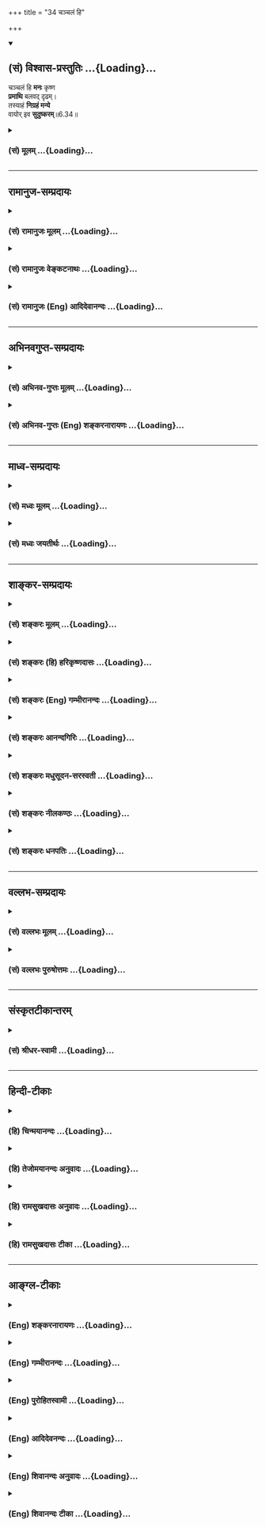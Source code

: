 +++
title = "34 चञ्चलं हि"

+++
<div class="js_include" newlevelforh1="2" title="(सं) विश्वास-प्रस्तुतिः" unfilled url="/mahAbhAratam/shlokashaH/06-bhIShma-parva/03-bhagavad-gItA-parva/saMskRtam/vishvAsa-prastutiH/06_Atma-saMyama-yogaH_a/34_chanchalaM_hi.md">
<details open><summary><h2>(सं) विश्वास-प्रस्तुतिः ...{Loading}...</h2></summary>

चञ्चलं हि **मनः** कृष्ण  
**प्रमाथि** बलवद् दृढम्।  
तस्याहं **निग्रहं मन्ये**  
वायोर् इव **सुदुष्करम्**॥6.34॥
</details>
</div>
<div class="js_include collapsed" newlevelforh1="3" title="(सं) मूलम्" unfilled url="/mahAbhAratam/shlokashaH/06-bhIShma-parva/03-bhagavad-gItA-parva/saMskRtam/mUlam/06_Atma-saMyama-yogaH_a/34_chanchalaM_hi.md">
<details><summary><h3>(सं) मूलम् ...{Loading}...</h3></summary>

चञ्चलं हि मनः कृष्ण प्रमाथि बलवद्दृढम्।  
तस्याहं निग्रहं मन्ये वायोरिव सुदुष्करम्।।6.34।।
</details>
</div>


_________________
## रामानुज-सम्प्रदायः
<div class="js_include collapsed" newlevelforh1="3" title="(सं) रामानुजः मूलम्" unfilled url="/mahAbhAratam/shlokashaH/06-bhIShma-parva/03-bhagavad-gItA-parva/saMskRtam/rAmAnujaH/mUlam/06_Atma-saMyama-yogaH_a/34_chanchalaM_hi.md">
<details><summary><h3>(सं) रामानुजः मूलम् ...{Loading}...</h3></summary>

।।6.34।। तथा हि अनवरताभ्यस्तविषयेषु अपि स्वत एव **चञ्चलं** पुरुषेण एकत्र
स्थापयितुम् अशक्यं **मनः** पुरुषं बलात् प्रमथ्य **दृढम्** अन्यत्र चरति।
**तस्य** स्वाभ्यस्तविषयेषु अपि चञ्चलस्वभावस्य मनसः तद्विपरीताकारात्मनि
स्थापयितुं **निग्रहं** प्रतिकूलगतेः महावातस्य व्यजनादिना **इव सुदुष्करम्
अहं मन्ये।** मनोनिग्रहोपायो वक्तव्य इत्यभिप्रायः।

</details>
</div>
<div class="js_include collapsed" newlevelforh1="3" title="(सं) रामानुजः वेङ्कटनाथः" unfilled url="/mahAbhAratam/shlokashaH/06-bhIShma-parva/03-bhagavad-gItA-parva/saMskRtam/rAmAnujaH/venkaTanAthaH/06_Atma-saMyama-yogaH_a/34_chanchalaM_hi.md">
<details><summary><h3>(सं) रामानुजः वेङ्कटनाथः ...{Loading}...</h3></summary>

।। 6.34एवं ज्ञानैकाकारतया निर्दोषतया ब्रह्मतद्गुणसम्बन्धेनेतरासम्बन्धेन
च साम्यं श्लोकचतुष्टयेनोक्तम् अत्र श्लोकद्वयेन
साम्यानुसन्धानोक्तिस्तृतीयचतुर्थश्लोकाभ्यां तु
दृढतरदृढतमसाम्यानुसन्धानफलपर्बद्वयोक्तिरित्येके। योगाभ्यासविधिश्चतुर्धा
योगी चोक्तः। अथ प्रागुक्तमेव योगसाधनं विशदं ज्ञातुं पुनरर्जुन उवाच
योऽयमिति। देवेत्यारभ्य अनुभूतेष्वित्यन्तमनाद्युपचितसुदृढविपरीतवासनया
साम्यानुसन्धानस्याशक्यत्वप्रदर्शनार्थम्।
परस्परवैषम्यंदेवमनुष्यादिभेदेनेति। जीवेश्वरभेदेन
कर्मवश्यत्वाकर्मवश्यत्वादिभेदेनेत्यर्थः। अत्यन्तभिन्नतयेति नह्यत्र
खण्डमुण्डादिवत् भेदकधर्ममात्रं किन्तु विरुद्धस्वभावत्वमेव हि दृश्यत इति
भावः। एतावन्तं कालमिति। कालाध्वनोरत्यन्तसंयोगे अष्टा.2।3।5
द्वितीया। अकर्मवश्यतया चेश्वरसाम्येनेति चः साम्यद्वयसमुच्चयार्थः।
अकर्मवश्यतया चेश्वरसाम्येन चेति कश्चित्पाठः। तदा पूर्वश्चकार
ईश्वरसाम्येऽपि ज्ञानैकाकारत्वसङ्ग्रहार्थः। द्वितीयस्तु पूर्ववत्।
ज्ञानपुरुषार्थवैषम्ययोः कर्मवैषम्यफलत्वात् अकर्मवश्यतयेत्यनेनैव तयोरपि
निवृत्तिसङ्ग्रहः फलित इति तयोरनुपादानम्। त्वया प्रोक्तः स्वतः सर्वज्ञेन
त्वयैव ह्येतदनुसन्धातुं प्रवक्तुं च शक्यमिति भावःअहं न पश्यामि इति
अनादिभेदानुसन्धानवानजितचित्तश्चाहं न पश्यामीति भावः। स्थिरां स्थितिं
चिरानुवृत्तिमित्यर्थः। मधुसूदन रजस्तमोमयप्रबलविरोधिनिरसनशीलस्त्वमेव
मनोनिग्रहोपायमुपदिशेति भावः। चञ्चलं हि मनः इत्युत्तरवाक्यानुसन्धानेनमनस
इत्यध्याहृतम्। हीति निपातस्य यादवप्रकाशोक्तादचिद्विशेषणार्थत्वादपि
स्फुटमुचितं चात्र हेत्वर्थत्वमाह तथा हीति। हेतुभूतं च चलत्वं
सम्प्रतिपन्नस्थले प्रदर्शनीयम्। अतश्चलस्वभावत्वमत्र चञ्चलशब्दार्थ इति
दर्शयितुंअनवरतेत्यादिकम्। चञ्चलत्वफलमाह पुरुषेणेति। प्रमाथि
प्रमथनशीलम्। प्रमथ्य व्याकुलीकृत्येत्यर्थः। बलवच्छब्दः
प्रमथनक्रियाविशेषणं वा बलवत्त्वात्प्रमाथीति हेतुपरो
वेत्यभिप्रायेणबलात्प्रमथ्येत्युक्तम्। वैपरीत्ये
दार्ढ्यमित्याहदृढमन्यत्रेति। तस्य इति
परामर्शाभिप्रेतमाहस्वाभ्यस्तेति। तद्विपरीताकारेति अनभ्यस्तपूर्व
इत्यर्थः। स्थापयितुं स्थापनार्थम्। दार्ष्टान्तिके मनसि प्रदर्शितस्य
चञ्चलत्वादेः दृष्टान्ते विवक्षितत्त्वप्रदर्शनायप्रतिकूलेत्यादिकमुक्तम्।
मनोनिग्रहोपायदुर्बलत्वज्ञापनाय वायोर्मन्दैर्निग्रहासम्भावनार्थं
चव्यजनादिनेवेत्युक्तम्। एवं दुष्करत्ववचनं न प्रतिक्षेपार्थम्।
किन्तूपायपरिप्रश्नार्थमित्याहमन इति।

</details>
</div>
<div class="js_include collapsed" newlevelforh1="3" title="(सं) रामानुजः (Eng) आदिदेवानन्दः" unfilled url="/mahAbhAratam/shlokashaH/06-bhIShma-parva/03-bhagavad-gItA-parva/saMskRtam/rAmAnujaH/english/AdidevAnandaH/06_Atma-saMyama-yogaH_a/34_chanchalaM_hi.md">
<details><summary><h3>(सं) रामानुजः (Eng) आदिदेवानन्दः ...{Loading}...</h3></summary>

6.34 For the mind, which is found to be fickle even in matters incessantly practised, cannot be firmly fixed by a person in one place.
It agitates that person violently and flies away stubbornly elsewhere.
Regarding such a mind, which by nature is fickle even in matters practised, I regard that its restraint and fixing in the self, which is of ite opposite nature, is as difficult as restraining a strong contrary gale with such things as a fragile fan etc. The meaning is that the means for the restraint of the mind should be explained.

</details>
</div>


_________________
## अभिनवगुप्त-सम्प्रदायः
<div class="js_include collapsed" newlevelforh1="3" title="(सं) अभिनव-गुप्तः मूलम्" unfilled url="/mahAbhAratam/shlokashaH/06-bhIShma-parva/03-bhagavad-gItA-parva/saMskRtam/abhinava-guptaH/mUlam/06_Atma-saMyama-yogaH_a/34_chanchalaM_hi.md">
<details><summary><h3>(सं) अभिनव-गुप्तः मूलम् ...{Loading}...</h3></summary>

।।6.33 6.34।। योऽयमिति। चञ्चलमिति। यः अयम् इति
परोक्षप्रत्यक्षवाचकाभ्यामेवं सूच्यते भगवदभिहितानन्तरोपायपरम्परया
स्पुटमपि प्रत्यक्षनिर्दिष्टमपि ब्रह्म मनसः चाञ्चल्यदौरात्म्यात् सुदूरे
वर्तते+++(N. सुदूरीक्रियते)+++ इति परोक्षायमाणम्। प्रमथ्नाति दृष्टादृष्टे
बलवत् शक्तम्। दृढं दुष्टव्यापारात्+++(N द्रष्ट्व्यापारात्)+++ वारयितुम्
अशक्यम्।

</details>
</div>
<div class="js_include collapsed" newlevelforh1="3" title="(सं) अभिनव-गुप्तः (Eng) शङ्करनारायणः" unfilled url="/mahAbhAratam/shlokashaH/06-bhIShma-parva/03-bhagavad-gItA-parva/saMskRtam/abhinava-guptaH/english/shankaranArAyaNaH/06_Atma-saMyama-yogaH_a/34_chanchalaM_hi.md">
<details><summary><h3>(सं) अभिनव-गुप्तः (Eng) शङ्करनारायणः ...{Loading}...</h3></summary>

6.33-34 Yo' Yam etc. Cancalam etc. By this and which, the two words
denoting \[respectively\] what is actually perceived and what is not
perceived, the following is indicated : Thanks to the series of methods
spoken just before by the Bhagavat, the Brahman is of course clear and
has been no doubt shown as if by perception. Yet, It remains at agreat
distance due to the unsteadiness and wickedness of the mind, and It
behaves as if It is beyond perception. \[Destructive\] : The mind
destroys both the visible and invisible \[ends of man's action\]. Strong
: Powerful. Obstinate : impossible to ward off from evil acts. Now the
answer -

</details>
</div>


_________________
## माध्व-सम्प्रदायः
<div class="js_include collapsed" newlevelforh1="3" title="(सं) मध्वः मूलम्" unfilled url="/mahAbhAratam/shlokashaH/06-bhIShma-parva/03-bhagavad-gItA-parva/saMskRtam/madhvaH/mUlam/06_Atma-saMyama-yogaH_a/34_chanchalaM_hi.md">
<details><summary><h3>(सं) मध्वः मूलम् ...{Loading}...</h3></summary>

।।6.34।। उक्तं च मनसश्चञ्चलत्वाद्धि स्थितिर्योगस्य वै स्थिरा।
विनाऽभ्यासान्न शक्या स्याद्वैराग्याद्वा न संशयः इति व्यासयोगे।

</details>
</div>
<div class="js_include collapsed" newlevelforh1="3" title="(सं) मध्वः जयतीर्थः" unfilled url="/mahAbhAratam/shlokashaH/06-bhIShma-parva/03-bhagavad-gItA-parva/saMskRtam/madhvaH/jayatIrthaH/06_Atma-saMyama-yogaH_a/34_chanchalaM_hi.md">
<details><summary><h3>(सं) मध्वः जयतीर्थः ...{Loading}...</h3></summary>

।।6.34।। अत्रागमं चाह **उक्तं चे**ति। एतेनअसंशयं 6।35 इति परिहारवाक्यमपि
व्याख्यातम्।

</details>
</div>


_________________
## शाङ्कर-सम्प्रदायः
<div class="js_include collapsed" newlevelforh1="3" title="(सं) शङ्करः मूलम्" unfilled url="/mahAbhAratam/shlokashaH/06-bhIShma-parva/03-bhagavad-gItA-parva/saMskRtam/shankaraH/mUlam/06_Atma-saMyama-yogaH_a/34_chanchalaM_hi.md">
<details><summary><h3>(सं) शङ्करः मूलम् ...{Loading}...</h3></summary>

।।6.34।। **चञ्चलं हि मनः कृष्ण** इति कृष्यतेः विलेखनार्थस्य रूपम्।
भक्तजनपापादिदोषाकर्षणात् कृष्णः तस्य संबुद्धिः हे कृष्ण। हि यस्मात् मनः
चञ्चलं न केवलमत्यर्थं चञ्चलम् **प्रमाथि** च प्रमथनशीलम् प्रमथ्नाति
शरीरम् इन्द्रियाणि च विक्षिपत् सत् परवशीकरोति। किञ्च **बलवत्** प्रबलम् न
केनचित् नियन्तुं शक्यम् दुर्निवारत्वात्। किञ्च **दृढं** तन्तुनागवत्
अच्छेद्यम्। **तस्य** एवंभूतस्य मनसः **अहं निग्रहं** निरोधं **मन्ये
वायोरिव** यथा वायोः दुष्करो निग्रहः ततोऽपि **दुष्करं** मन्ये
इत्यभिप्रायः।। श्रीभगवानुवाच एवम् एतत् यथा ब्रवीषि **श्रीभगवानुवाच**

</details>
</div>
<div class="js_include collapsed" newlevelforh1="3" title="(सं) शङ्करः (हि) हरिकृष्णदासः" unfilled url="/mahAbhAratam/shlokashaH/06-bhIShma-parva/03-bhagavad-gItA-parva/saMskRtam/shankaraH/hindI/harikRShNadAsaH/06_Atma-saMyama-yogaH_a/34_chanchalaM_hi.md">
<details><summary><h3>(सं) शङ्करः (हि) हरिकृष्णदासः ...{Loading}...</h3></summary>

।।6.34।। क्योंकि हे कृष्ण यह मन बड़ा ही चञ्चल है। विलेखनके अर्थमें जो कृष
धातु है उसका रूप कृष्ण है। भक्तजनोंके पापादि दोषोंको निवृत्त करनेवाले
होनेके कारण भगवान्का नाम कृष्ण है। यह मन केवल अत्यन्त चञ्चल है इतना ही
नही किंतु प्रमथनशील भी है अर्थात् शरीरको क्षुब्ध और इन्द्रियोंको
विक्षिप्त यानी परवश कर देता है। तथा बड़ा बलवान् है किसीसे भी वशमें किया
जाना अशक्य है। साथ ही यह बड़ा दृढ़ भी है। अर्थात् तन्तुनाग ( गोह ) नामक
जलचर जीवकी भाँति अच्छेद्य है। ऐसे लक्षणोंवाले इस मनका विरोध करना मैं
वायुकी भाँति दुष्कर मानता हूँ। अभिप्राय यह कि जैसे वायुका रोकना दुष्कर
है उससे भी अधिक दुष्कर मैं मनका रोकना मानता हूँ।

</details>
</div>
<div class="js_include collapsed" newlevelforh1="3" title="(सं) शङ्करः (Eng) गम्भीरानन्दः" unfilled url="/mahAbhAratam/shlokashaH/06-bhIShma-parva/03-bhagavad-gItA-parva/saMskRtam/shankaraH/english/gambhIrAnandaH/06_Atma-saMyama-yogaH_a/34_chanchalaM_hi.md">
<details><summary><h3>(सं) शङ्करः (Eng) गम्भीरानन्दः ...{Loading}...</h3></summary>

6.34 Hi, for, O Krsna-the word krsna is derived from the root krs
\[Another derivative meaning may be-'the capacity to draw towards
Himself all glorious things of this and the other world'.\], in the
sense of 'uprooting'; He is Krsna because He uproots the defects such as
sin etc. of devotees-; manah, the mind; is cancalam, unsteady. Not only
is it very unsteady, it is also pramathi, turbulent. It torments,
agitates, the body and the organs. It brings them under extraneous
control. Besides, it is balavat, strong, not amenable ot anybody's
restraint. Again, it is drdham, obstinate, hard as the (large shark
called) Tantu-naga (also known as Varjuna-pasa). Aham, I; manye,
consider; tasya, its-of the mind which is of this kind; nigrahah,
control, restraint; to be (suduskaram, greatly difficult;) vayoh iva, as
of the wind. Control of the wind is difficult. I consider the control of
the mind to be even more difficult than that. This is the idea. 'This is
just as you say.'

</details>
</div>
<div class="js_include collapsed" newlevelforh1="3" title="(सं) शङ्करः आनन्दगिरिः" unfilled url="/mahAbhAratam/shlokashaH/06-bhIShma-parva/03-bhagavad-gItA-parva/saMskRtam/shankaraH/AnandagiriH/06_Atma-saMyama-yogaH_a/34_chanchalaM_hi.md">
<details><summary><h3>(सं) शङ्करः आनन्दगिरिः ...{Loading}...</h3></summary>

।।6.34।। कृष्णपदपरिनिष्पत्तिप्रकारं सूचयति **कृष्णेतीति।** कथं
कर्षकत्वमाप्तकामस्य भगवतः संभवतीत्याशङ्क्याह **भक्तेति।**
ऐहिकामुष्मिकसर्वसंपदामाकर्षणशीलत्वाच्चेति द्रष्टव्यम्। प्रमथ्नाति
क्षोभयति। तदेव क्षोभकत्वं प्रकटयति **विक्षिपतीति।**
दुर्निवारत्वमभिप्रेताद्विषयादाक्रष्टुमशक्यत्वं विशेषणान्तरमाह
**किञ्चेति।** अच्छेद्यत्वं विशेषणान्तरमाह **किञ्चदृढमिति।** तन्तुनागो
वरुणपाशशब्दितो जलचारी पदार्थोऽत्यन्तदृढतया छेत्तुमशक्यत्वेन प्रसिद्धो
विवक्षितः। वायोरित्युक्तं व्यनक्ति **यथेति।**

</details>
</div>
<div class="js_include collapsed" newlevelforh1="3" title="(सं) शङ्करः मधुसूदन-सरस्वती" unfilled url="/mahAbhAratam/shlokashaH/06-bhIShma-parva/03-bhagavad-gItA-parva/saMskRtam/shankaraH/madhusUdana-sarasvatI/06_Atma-saMyama-yogaH_a/34_chanchalaM_hi.md">
<details><summary><h3>(सं) शङ्करः मधुसूदन-सरस्वती ...{Loading}...</h3></summary>

।।6.34।। सर्वलोकप्रसिद्धत्वेन तदेव चञ्चलत्वमुपपादयति चञ्चलं अत्यर्थं चलं
सदा चलनस्वभावं मनः हि प्रसिद्धमेवैतत्। भक्तानां पापादिदोषान्सर्वथा
निवारयितुमशक्यानपि कृषति निवारयति तेषामेव सर्वथा प्राप्तुमशक्यानपि
पुरुषार्थानाकर्षति प्रापयतीति वा कृष्णः तेन रूपेण संबोधयन् दुर्निवारमपि
चित्तचाञ्चल्यं निवार्य दुष्प्रापमपि समाधिसुखं त्वमेव प्रापयितुं
शक्नोषीति सूचयति। न केवलमत्यर्थं चञ्चलं किंतु प्रमाथि शरीरमिन्द्रियाणि च
प्रमथितुं क्षोभयितुं शीलं यस्य तत्। क्षोभकतया शरीरेन्द्रियसंघातस्य
विवशताहेतुरित्यर्थः। किंच बलवत् अभिप्रेताद्विषयात्केनाप्युपायेन
निवारयितुमशक्यम्। किंच दृढं विषयवासनासहस्त्रानुस्यूततया भेत्तुमशक्यम्।
तन्तुनागवदच्छेद्यमिति भाष्ये। तन्तुनागो नागपाशः। तांतनी इति गुर्जरादौ
प्रसिद्धो महाह्रदनिवासी जन्तुविशेषो वा। तस्यादिदृढतया बलवतो बलवत्तया
प्रमाथिनः प्रमाथितयाऽतिचञ्चलस्य महामत्तवनगजस्येव मनोनिग्रहं निरोधं
निर्वृत्तिकतयावस्थानं सुदुष्करं सर्वथा कर्तुमशक्यमहं मन्ये वायोरिव।
यथाकाशे दोधूयमानस्य वायोर्निश्चलत्वं संपाद्य निरोधनमशक्यं तद्वदित्यर्थः।
अयं भावः जातेऽपि तत्त्वज्ञाने प्रारब्धकर्मभोगाय जीवतः पुरुषस्य
कर्तृत्वभोक्तृत्वसुखदुःखरागद्वेषादिलक्षणश्चित्तधर्मः
क्लेशहेतुत्वाद्बाधितानुवृत्त्यापि बन्धो भवति। चित्तवृत्तिनिरोधरूपेणतु
योगेन तस्य निवारणं जीवन्मुक्तिरित्युच्यते। यस्याः संपादनेन स योगी परमो
मत इत्युक्तम् तत्रेदमुच्यते बन्धः किं साक्षिणो निवार्यते किं वा
चित्तात्। नाद्यः। तत्त्वज्ञानेनैव साक्षिणो बन्धस्य निवारितत्वात्। न
द्वितीयः। स्वभावविपर्ययायोगात् विरोधिसद्भावाच्च। नहि
जलादार्द्रत्वमग्नेर्वोष्णत्वं निवारयितुं शक्यतेप्रतिक्षणपरिणामिनो हि
भावा ऋते चितिशक्तेः इति न्यायेन प्रतिक्षणपरिणामस्वभावत्वाच्चित्तस्य
प्रारब्धभोगेन च कर्मणा कृत्स्नाऽविद्यातत्कार्यनाशने प्रवृत्तस्य
तत्त्वज्ञानस्यापि प्रतिबन्धं कृत्वा स्वफलदानाय
देहेन्द्रियादिकमवस्थापितम्। नच कर्मणा
स्वफलसुखदुःखादिभोगश्चित्तवृत्तिभिर्विना संपादयितुं शक्यते। तस्माद्यद्यपि
स्वाभाविकानामपि चित्तपरिणामानां कथंचिद्योगेनाभिभवः शक्येत कर्तुं तथापि
तत्त्वज्ञानादिव योगादपि प्रारब्धफलस्य कर्मणः प्राबल्यादवश्यंभाविनि
चित्तस्य चाञ्चल्ये योगेन तन्निवारणमशक्यमहं स्वबोधादेव मन्ये।
तस्मादनुपपन्नमेतदात्मौपम्येन सर्वत्र समदर्शी परमो योगी मत
इत्यर्जुनस्याक्षेपः।

</details>
</div>
<div class="js_include collapsed" newlevelforh1="3" title="(सं) शङ्करः नीलकण्ठः" unfilled url="/mahAbhAratam/shlokashaH/06-bhIShma-parva/03-bhagavad-gItA-parva/saMskRtam/shankaraH/nIlakaNThaH/06_Atma-saMyama-yogaH_a/34_chanchalaM_hi.md">
<details><summary><h3>(सं) शङ्करः नीलकण्ठः ...{Loading}...</h3></summary>

।।6.34।। एतदेवोपपादयति **चञ्चलं हीति।** प्रमाथि बहुदस्युवदेकस्य
प्रमथनशीलम्।

</details>
</div>
<div class="js_include collapsed" newlevelforh1="3" title="(सं) शङ्करः धनपतिः" unfilled url="/mahAbhAratam/shlokashaH/06-bhIShma-parva/03-bhagavad-gItA-parva/saMskRtam/shankaraH/dhanapatiH/06_Atma-saMyama-yogaH_a/34_chanchalaM_hi.md">
<details><summary><h3>(सं) शङ्करः धनपतिः ...{Loading}...</h3></summary>

।।6.34।। मनसश्चञ्चलत्वं प्रसिद्धमित्याह। चञ्चलमं प्रसिद्धं मनः
भक्तजनमायाकर्षणात्कृष्णं कूर्विति सूचयति। न केवलमत्यन्तचञ्चलमे वापि तु
प्रमाथि च प्रमथाति विक्षिपति परवशीकरोति देहेन्द्रियादीनीति प्रमाथि
प्रमथनशीलम्। किंच बलवत्तरं केनचिन्नियन्तु मशक्यम्। किंच दृढं
नागापाशवदच्छेद्यं तस्यैवंभूतस्य मनसो निग्रहं वायुनिग्रहमिव
सुदुष्करमतिकष्टरमहं मन्ये स्वबुद्य्धा जानामि। चञ्चलमितिविशेषणेन
साम्यरुपस्य योगस्य स्थिरां स्थितिं कर्तुमयोग्यमित्युक्तम्।
इन्द्रियानिग्रहेण तस्याचञ्चलत्वं संपादनीयमित्याशङ्का प्रमाथीत्युक्तम्।
बलवदित्यनेन प्रमथनसामर्थ्यं मनसः प्रदर्शितम्। दृढमिति विषलाम्बट्यात्
विच्छेत्तुमशक्यमिति विवेकः।

</details>
</div>


_________________
## वल्लभ-सम्प्रदायः
<div class="js_include collapsed" newlevelforh1="3" title="(सं) वल्लभः मूलम्" unfilled url="/mahAbhAratam/shlokashaH/06-bhIShma-parva/03-bhagavad-gItA-parva/saMskRtam/vallabhaH/mUlam/06_Atma-saMyama-yogaH_a/34_chanchalaM_hi.md">
<details><summary><h3>(सं) वल्लभः मूलम् ...{Loading}...</h3></summary>

।।6.33 6.34।। उक्तलक्षणयोगस्यासम्भवं मन्वानोऽर्जुन उवाच द्वाभ्यां योऽयं
योग इति। निरोधः चित्तस्य येन साम्येनोक्तः तदेव दुष्करतरं यतः चञ्चलं मन
इति। हीत्याग्नीध्रसौभरिप्रभृतीनां तथानाशस्य दृष्टत्वात् प्रसिद्धिरुक्ता।
यथाऽऽकाशे दोधूयमानस्य वायोर्घटादिषु निरोधो दुष्करस्तद्वत्।

</details>
</div>
<div class="js_include collapsed" newlevelforh1="3" title="(सं) वल्लभः पुरुषोत्तमः" unfilled url="/mahAbhAratam/shlokashaH/06-bhIShma-parva/03-bhagavad-gItA-parva/saMskRtam/vallabhaH/puruShottamaH/06_Atma-saMyama-yogaH_a/34_chanchalaM_hi.md">
<details><summary><h3>(सं) वल्लभः पुरुषोत्तमः ...{Loading}...</h3></summary>

  
  
।।6.34।। मनसश्चाञ्चल्यमेवाह चञ्चलं हीति। हे कृष्ण सदानन्द मनो हीति
निश्चयेन चञ्चलं स्वभावत एव चपलम् अन्यथा सदानन्दोक्तौ कथं पुनः
प्रश्नार्थमहमुद्युक्तः इति कृष्णेति सम्बोधनेन ज्ञापितम्। किञ्च प्रमाथि
प्रकर्षेण मथनशीलं इन्द्रियक्षोभकम्। किञ्च बलवत् अतिप्रबलं
ज्ञानादिवचनासाध्यम्। किञ्च दृढं स्वविषयानुरागाऽत्यागस्वभावम्। तस्य मनसो
निग्रहं वशीकरणं आकाशे दोधूयमानस्य स्वसुखार्थं तापनिवारणाय गृहादिषु
वायोरिव निरोधनं सुदुष्करं सर्वथा कर्त्तुमशक्यमहं मन्ये। यद्वा वायोः
प्राणवायोर्गच्छतो निरोधमशक्यं मन्य इति भावः।  
  

</details>
</div>


_________________
## संस्कृतटीकान्तरम्
<div class="js_include collapsed" newlevelforh1="3" title="(सं) श्रीधर-स्वामी" unfilled url="/mahAbhAratam/shlokashaH/06-bhIShma-parva/03-bhagavad-gItA-parva/saMskRtam/shrIdhara-svAmI/06_Atma-saMyama-yogaH_a/34_chanchalaM_hi.md">
<details><summary><h3>(सं) श्रीधर-स्वामी ...{Loading}...</h3></summary>

।।6.34।। एतत्स्फुटयति **चञ्चलमिति।** चञ्चलं स्वभावेनैव चपलम्। किंच
प्रमाथि प्रमथनशीलं देहेन्द्रियक्षोभकमित्यर्थः। किंच बलवद्विचारेणापि
जेतुमशक्यम्। किंच दृढं विषयवासनानुबद्धतया दुर्भेद्यम्। अतो यथाकाशे
दोधूयमानस्य वायोः कुम्भादिषु निरोधनमशक्यं तथा तस्य मनसोऽपि निग्रहं
निरोधं सुदुष्करं सर्वथा कर्तुमशक्यं मन्ये।

</details>
</div>


_________________
## हिन्दी-टीकाः
<div class="js_include collapsed" newlevelforh1="3" title="(हि) चिन्मयानन्दः" unfilled url="/mahAbhAratam/shlokashaH/06-bhIShma-parva/03-bhagavad-gItA-parva/hindI/chinmayAnandaH/06_Atma-saMyama-yogaH_a/34_chanchalaM_hi.md">
<details><summary><h3>(हि) चिन्मयानन्दः ...{Loading}...</h3></summary>

।।6.34।। आधुनिक विचारधारा का मनुष्य सभी पवित्र शास्त्रों की केवल निन्दा
करता है जबकि एक जिज्ञासु साधक भी प्रत्येक शास्त्रोक्त कथन को अन्धविश्वास
से स्वीकार नहीं कर लेता वरन् वह प्रश्न भी पूछता है। परन्तु आधुनिक
व्यक्ति की निन्दा और जिज्ञासु द्वारा किये गये प्रश्न में जमीन आसमान का
अन्तर है। जिज्ञासु का प्रयत्न होता है कि शास्त्र के तात्पर्य को पूर्ण
रूप से समझे। अर्जुन अपने मन को सम्यक् प्रकार से जानता है कि वह अति चंचल
प्रमथनधर्मी बलवान् और दृढ़ है। प्रमाथि बलवान् और दृढ़ ये तीन शब्द अत्यन्त
महत्वपूर्ण और अर्थ गर्भित हैं। प्रमाथि शब्द से वृत्तिप्रवाह की द्रुत गति
तथा उसके द्वारा उत्पन्न विक्षेपों की लहराती लहरें भी दर्शायी गयी हैं।
अर्जुन कहता है कि यह मन प्रमाथि होने के साथसाथ बलवान् भी है। द्रुत गति
का वृत्तिप्रवाह इष्ट विषय की ओर अग्रसर होते हुए उसे प्राप्त होने पर उस
विषय के साथ दृढ़ आसक्ति से बंधकर इतना बलवान् हो जाता है कि उसे उस विषय
से विलग करना दुष्कर कार्य हो जाता है। उसका तीसरा लक्षण है दृढ़ता अर्थात्
एक बार यह स्वेच्छाचारी मन किसी विषय का चिन्तन प्रारम्भ कर दे तो उसे उससे
परावृत्त करना सरल कार्य नहीं होता। इन लक्षणों से युक्त मन को किस प्रकार
विषय पराङ्मुख करके आत्मा में स्थिर कर सकते हैं जैसा कि ध्यान विधि में
बताया गया हैमन की शक्ति और गति भेदकता और व्यापकता को यहाँ प्रयुक्त वायु
की उपमा से अधिक सुन्दर तथा प्रभावशाली शैली में व्यक्त नहीं किया जा सकता
था। अर्जुन यहाँ श्रीकृष्ण से उन उपायों को जानना चाहता है जिनके द्वारा
प्रचण्ड वायु के समान वेग वाले मन को पूर्णतया वश में किया जा सकता है।
अर्जुन भगवान् को उनके अत्यन्त सुपरिचित नाम कृष्ण के द्वारा सम्बोधित करता
है जो अत्यन्त उपयुक्त है क्योंकि कृष् धातु से कृष्ण शब्द बनता है जिसका
अर्थ है जो आत्मानुभवी भक्तों के समस्त दोषों अर्थात् वासनाओं का कर्षण कर
लेता है नष्ट कर देता है। स्वप्न में किसी की हत्या करने वाला स्वप्नद्रष्टा
जैसे ही जाग्रत् अवस्था में आता है उसके रक्तरंजित हाथ और कलंक की कालिमा
तत्काल ही स्वच्छ हो जाती हैं। इसी प्रकार जब आत्मा के वास्तविक रूप की
पहचान हो जाती है तब मन और उसकी आक्रामक प्रवृत्तियाँ वासनाएं और उनकी
दुष्टता बुद्धि और उसकी खोज की प्रवृत्ति शरीर और उसके भोग ये सभी नष्ट हो
जाते हैं। इसके लिए दार्शनिक कवि महर्षि व्यासजी ने महाभारत में इस
अन्तरात्मा का चित्रण वृन्दावन के मुरली मनोहर श्याम कृष्ण के रूप में किया
है। प्रकरण के सन्दर्भ में किसी विशेष गुण को दर्शाने के लिए व्यक्ति को एक
विशेष संज्ञा प्रदान करने की कला संस्कृत भाषा की अपनी विशेषता है जो विश्व
की अन्य भाषाओं में नहीं मिलती। अर्जुन के तर्क को स्वीकार करते हुए भगवान्
कहते हैं

</details>
</div>
<div class="js_include collapsed" newlevelforh1="3" title="(हि) तेजोमयानन्दः अनुवादः" unfilled url="/mahAbhAratam/shlokashaH/06-bhIShma-parva/03-bhagavad-gItA-parva/hindI/tejomayAnandaH/anuvAdaH/06_Atma-saMyama-yogaH_a/34_chanchalaM_hi.md">
<details><summary><h3>(हि) तेजोमयानन्दः अनुवादः ...{Loading}...</h3></summary>

।।6.34।। क्योंकि हे कृष्ण ! यह मन चंचल और प्रमथन स्वभाव का तथा बलवान् और
दृढ़ है; उसका निग्रह करना मैं वायु के समान अति दुष्कर मानता हूँ ।।

</details>
</div>
<div class="js_include collapsed" newlevelforh1="3" title="(हि) रामसुखदासः अनुवादः" unfilled url="/mahAbhAratam/shlokashaH/06-bhIShma-parva/03-bhagavad-gItA-parva/hindI/rAmasukhadAsaH/anuvAdaH/06_Atma-saMyama-yogaH_a/34_chanchalaM_hi.md">
<details><summary><h3>(हि) रामसुखदासः अनुवादः ...{Loading}...</h3></summary>

।।6.34।। क्योंकि हे कृष्ण ! मन बड़ा ही चञ्चल, प्रमथनशील, दृढ़ (जिद्दी)
और बलवान् है। उसका निग्रह करना मैं वायुकी तरह अत्यन्त कठिन मानता हूँ।

</details>
</div>
<div class="js_include collapsed" newlevelforh1="3" title="(हि) रामसुखदासः टीका" unfilled url="/mahAbhAratam/shlokashaH/06-bhIShma-parva/03-bhagavad-gItA-parva/hindI/rAmasukhadAsaH/TIkA/06_Atma-saMyama-yogaH_a/34_chanchalaM_hi.md">
<details><summary><h3>(हि) रामसुखदासः टीका ...{Loading}...</h3></summary>

।।6.34।।***व्याख्या--*'चञ्चलं हि मनः कृष्ण प्रमाथि बलवद्दृढम्'--**यहाँ
भगवान्को 'कृष्ण' सम्बोधन देकर अर्जुन मानो यह कहे रहे हैं कि हे नाथ! आप
ही कृपा करके इस मनको खींचकर अपनेमें लगा लें, तो यह मन लग सकता है। मेरेसे
तो इसका वशमें होना बड़ा कठिन है! क्योंकि यह मन बड़ा ही चञ्चल है।
चञ्चलताके साथ-साथ यह 'प्रमाथि' भी है अर्थात् यह साधकको अपनी स्थितिसे
विचलित कर देता है। यह बड़ा जिद्दी और बलवान् भी है।  
  
भगवान्ने 'काम'-(कामना-) के रहनेके पाँच स्थान बताये हैं--इन्द्रियाँ, मन,
बुद्धि विषय और स्वयं (गीता 3। 40 3। 34 2। 59)। वास्तवमें काम स्वयंमें
अर्थात् चिज्जड़ग्रन्थिमें रहता है और इन्द्रियाँ मन बुद्धि तथा विषयोंमें
इसकी प्रतीति होती है। काम जबतक स्वयंसे निवृत्त नहीं होता, तबतक यह काम
समय-समयपर इन्द्रियों आदिमें प्रतीत होता रहता है। पर जब यह स्वयंसे
निवृत्त हो जाता है, तब इन्द्रियों आदिमें भी यह नहीं रहता। इससे यह सिद्ध
होता है कि जबतक स्वयंमें काम रहता है, तबतक मन साधकको व्यथित करता रहता
है। अतः यहाँ मनको 'प्रमाथि' बताया गया है। ऐसे ही स्वयंमें काम रहनेके
कारण इन्द्रियाँ साधकके मनको व्यथित करती रहती हैं। इसलिये दूसरे अध्यायके
साठवें श्लोकमें इन्द्रियोंको भी प्रमाथि बताया गया है--'**इन्द्रियाणि
प्रमाथीनि हरन्ति प्रसभं मनः'।** तात्पर्य यह हुआ कि जब कामना मन और
इन्द्रियोंमें आती है, तब वह साधकको महान् व्यथित कर देती है, जिससे साधक
अपनी स्थितिपर नहीं रह पाता। उस कामके स्वयंमें रहनेके कारण मनका पदार्थोंके
प्रति गाढ़ खिंचाव रहता है। इससे मन किसी तरह भी उनकी ओर जानेको छोड़ता
नहीं, हठ कर लेता है; अतः मनको दृढ़ कहा है। मनकी यह दृढ़ता बहुत बलवती
होती है; अतः मनको 'बलवत्' कहा है। तात्पर्य है कि मन बड़ा बलवान् है, जो
कि साधकको जबर्दस्ती विषयोंमें ले जाता है। शास्त्रोंने तो यहाँतक कह दिया
है कि मन ही मनष्योंके मोक्ष और बन्धनमें कारण है--**'मन एव मनुष्याणां
कारणं बन्धमोक्षयोः। '**परन्तु मनमें यह प्रमथनशीलता, दृढ़ता और बलवत्ता
तभीतक रहती है, जबतक साधक अपनेमेंसे कामको सर्वथा निकाल नहीं देता। जब साधक
स्वयं कामरहित हो जाता है, तब पदार्थोंका, विषयोंका कितना ही संसर्ग होनेपर
साधकपर उनका कुछ भी असर नहीं पड़ता। फिर मनकी प्रमथनशीलता आदि नष्ट हो जाती
है। मनकी चञ्चलता भी तभीतक बाधक होती है, जबतक स्वयंमें कुछ भी कामका अंश
रहता है। कामका अंश सर्वथा निवृत्त होनेपर मनकी चञ्चलता किञ्चिन्मात्र भी
बाधक नहीं होती। शास्त्रकारोंने कहा है--

</details>
</div>


_________________
## आङ्ग्ल-टीकाः
<div class="js_include collapsed" newlevelforh1="3" title="(Eng) शङ्करनारायणः" unfilled url="/mahAbhAratam/shlokashaH/06-bhIShma-parva/03-bhagavad-gItA-parva/english/shankaranArAyaNaH/06_Atma-saMyama-yogaH_a/34_chanchalaM_hi.md">
<details><summary><h3>(Eng) शङ्करनारायणः ...{Loading}...</h3></summary>

6.34. O Krsna ! The mind is indeed unsteady, destructive, strong and obstinate; to control it, I believe, is very difficult, just as to control the wind.

</details>
</div>
<div class="js_include collapsed" newlevelforh1="3" title="(Eng) गम्भीरानन्दः" unfilled url="/mahAbhAratam/shlokashaH/06-bhIShma-parva/03-bhagavad-gItA-parva/english/gambhIrAnandaH/06_Atma-saMyama-yogaH_a/34_chanchalaM_hi.md">
<details><summary><h3>(Eng) गम्भीरानन्दः ...{Loading}...</h3></summary>

6.34 For, O Krsna, the mind is unsteady, turbulent, strong and obstinate. I consider its control to be as greatly difficult as of the wind.

</details>
</div>
<div class="js_include collapsed" newlevelforh1="3" title="(Eng) पुरोहितस्वामी" unfilled url="/mahAbhAratam/shlokashaH/06-bhIShma-parva/03-bhagavad-gItA-parva/english/purohitasvAmI/06_Atma-saMyama-yogaH_a/34_chanchalaM_hi.md">
<details><summary><h3>(Eng) पुरोहितस्वामी ...{Loading}...</h3></summary>

6.34 My Lord! Verily, the mind is fickle and turbulent, obstinate and strong, yea extremely difficult as the wind to control.

</details>
</div>
<div class="js_include collapsed" newlevelforh1="3" title="(Eng) आदिदेवनन्दः" unfilled url="/mahAbhAratam/shlokashaH/06-bhIShma-parva/03-bhagavad-gItA-parva/english/AdidevanandaH/06_Atma-saMyama-yogaH_a/34_chanchalaM_hi.md">
<details><summary><h3>(Eng) आदिदेवनन्दः ...{Loading}...</h3></summary>

6.34 For the mind is fickle, O Krsna, impetuous, powerful and stubborn.
I think that restraint of it is as difficult as that of the wind.

</details>
</div>
<div class="js_include collapsed" newlevelforh1="3" title="(Eng) शिवानन्दः अनुवादः" unfilled url="/mahAbhAratam/shlokashaH/06-bhIShma-parva/03-bhagavad-gItA-parva/english/shivAnandaH/anuvAdaH/06_Atma-saMyama-yogaH_a/34_chanchalaM_hi.md">
<details><summary><h3>(Eng) शिवानन्दः अनुवादः ...{Loading}...</h3></summary>

6.34 The mind verily is restless, turbulent, strong and unyielding, O Krishna: I deem it as difficult to control it as to control the wind.

</details>
</div>
<div class="js_include collapsed" newlevelforh1="3" title="(Eng) शिवानन्दः टीका" unfilled url="/mahAbhAratam/shlokashaH/06-bhIShma-parva/03-bhagavad-gItA-parva/english/shivAnandaH/TIkA/06_Atma-saMyama-yogaH_a/34_chanchalaM_hi.md">
<details><summary><h3>(Eng) शिवानन्दः टीका ...{Loading}...</h3></summary>

6.34 चञ्चलम् restless; हि verily; मनः the mind; कृष्ण O Krishna; प्रमाथि
turbulent; बलवत् strong; दृढम् unyielding; तस्य of it; अहम् I; निग्रहम्
control; मन्ये think; वायोः of the wind; इव as; सुदुष्करम् difficult to do.Commentary The mind constantly changes its objects and so it is ever restless.Krishna is derived from Krish which means to scrape. He scrapes all the sins; evils; and the causes of evil from the hearts of His devotees. Therefore He is called Krishna.The mind is not only restless but also turbulent or impetuous; strong and obstinate. It produces violent agitation in the body and the senses. The mind is drawn by the objects in all directions. It works always in conjunction with the five senses. It is drawn by them to the five kinds of objects. Therefore it is ever restless. It enjoys the five kinds of sensobjects with the help of these senses and the body. Therefore it makes them subject to external influences. It is even more difficult to control it than to control the wind. The mind is born of Vayutanmatra (wind rootelement).
That is the reason why it is as restless as the wind.

</details>
</div>
